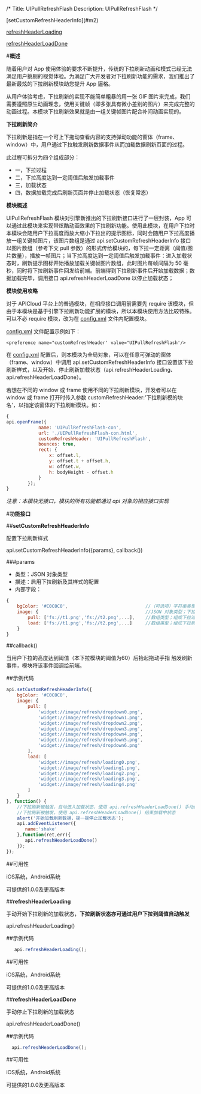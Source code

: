 /*
Title: UIPullRefreshFlash
Description: UIPullRefreshFlash
*/

<div class="outline">
[setCustomRefreshHeaderInfo](#m2)

[refreshHeaderLoading](#m3)

[refreshHeaderLoadDone](#m4)

</div>

<div id="m1"></div>

#**概述**

随着用户对 App 使用体验的要求不断提升，传统的下拉刷新动画和模式已经无法满足用户挑剔的视觉体验。为满足广大开发者对下拉刷新功能的需求，我们推出了最新最炫的下拉刷新模块助您提升 App 逼格。

从用户体验考虑，下拉刷新的实现不能简单粗暴的用一张 GIF 图片来完成，我们需要遵照原生动画理念，使用关键帧（即多张具有微小差别的图片）来完成完整的动画过程。本模块下拉刷新效果就是由一组关键帧图片配合补间动画实现的。

**下拉刷新简介**

下拉刷新是指在一个可上下拖动查看内容的支持弹动功能的窗体（frame、window）中，用户通过下拉触发刷新数据事件从而加载数据刷新页面的过程。

此过程可拆分为四个组成部分：

- 一，下拉过程
- 二，下拉高度达到一定阈值后触发加载事件
- 三，加载状态
- 四，数据加载完成后刷新页面并停止加载状态（恢复常态）

**模块概述**

UIPullRefreshFlash 模块对引擎新推出的下拉刷新接口进行了一层封装，App 可以通过此模块来实现带炫酷动画效果的下拉刷新功能。使用此模块，在用户下拉时本模块会随用户下拉高度而放大缩小下拉出的提示图标，同时会随用户下拉高度播放一组关键帧图片，该图片数组是通过 api.setCustomRefreshHeaderInfo 接口以图片数组（参考下文 pull 参数）的形式传给模块的，每下拉一定距离（阈值/图片数量），播放一帧图片；当下拉高度达到一定阈值后触发加载事件：进入加载状态时，刷新提示图标开始播放加载关键帧图片数组，此时图片每帧间隔为 50 毫秒，同时将下拉刷新事件回发给前端。前端得到下拉刷新事件后开始加载数据；数据加载完毕，调用接口 api.refreshHeaderLoadDone 以停止加载状态；

**模块使用攻略**

对于 APICloud 平台上的普通模块，在相应接口调用前需要先 require 该模块，但由于本模块是基于引擎下拉刷新功能扩展的模块，所以本模块使用方法比较特殊。可以不必 require 模块，改为在 [config.xml](/APICloud/技术专题/app-config-manual) 文件内配置模块。

[config.xml](/APICloud/技术专题/app-config-manual) 文件配置示例如下：

	<preference name="customRefreshHeader' value="UIPullRefreshFlash'/>

在 [config.xml](/APICloud/技术专题/app-config-manual) 配置后，则本模块为全局对象，可以在任意可弹动的窗体（frame、window）中调用 api.setCustomRefreshHeaderInfo 接口设置该下拉刷新样式，以及开始、停止刷新加载状态（api.refreshHeaderLoading、api.refreshHeaderLoadDone）。

若想在不同的 window 或 frame 使用不同的下拉刷新模块，开发者可以在 window 或 frame 打开时传入参数 customRefreshHeader:'下拉刷新模的块名'，以指定该窗体的下拉刷新模块。如：

```js
{
api.openFrame({
            name: 'UIPullRefreshFlash-con',
            url: './UIPullRefreshFlash-con.html',
            customRefreshHeader: 'UIPullRefreshFlash',
            bounces: true,
            rect: {
                x: offset.l,
                y: offset.t + offset.h,
                w: offset.w,
                h: bodyHeight - offset.h
            }
        });
}
```

*注意：本模块无接口，模块的所有功能都通过 api 对象的相应接口实现*

#**功能接口**

<div id="m2"></div>

##**setCustomRefreshHeaderInfo**

配置下拉刷新样式

api.setCustomRefreshHeaderInfo({params}, callback())

###params

- 类型：JSON 对象类型
- 描述：启用下拉刷新及其样式的配置
- 内部字段：

```js
{
	bgColor: '#C0C0C0',                             //（可选项）字符串类型；下拉刷新的背景设置，支持 rgb、rgba、#，该背景大小同当前 window 或 frame 的宽高；默认：#C0C0C0
	image: {                                        //JSON 对象类型；下拉刷新相关图片设置
		pull: ['fs://t1.png','fs://t2.png',...],    //数组类型；组成下拉过程的动画关键帧图片数组，这组图片随下拉高度同步放大缩小，同时自动播放关键帧图片：每下拉一定距离（阈值/图片数量），播放一帧关键帧图片；图片规格为正方形，如：50*50、100*100
		load: ['fs://t1.png','fs://t2.png',...]     //数组类型；组成下拉刷新加载状态动画的关键帧图片数组，图片为正方形的，如：50*50、100*100，建议开发者传大小合适的图片以适配高分辨率手机屏幕
	}
}
```
##callback()

当用户下拉的高度达到阈值（本下拉模块的阈值为60）后抬起拖动手指 触发刷新事件，模块将该事件回调给前端。

##示例代码

```js
api.setCustomRefreshHeaderInfo({
    bgColor: '#C0C0C0',
    image: {
        pull: [
            'widget://image/refresh/dropdown0.png', 
            'widget://image/refresh/dropdown1.png',
            'widget://image/refresh/dropdown2.png',
            'widget://image/refresh/dropdown3.png',
            'widget://image/refresh/dropdown4.png',
            'widget://image/refresh/dropdown5.png',
            'widget://image/refresh/dropdown6.png'
        ],
        load: [ 
            'widget://image/refresh/loading0.png', 
            'widget://image/refresh/loading1.png',
            'widget://image/refresh/loading2.png', 
            'widget://image/refresh/loading3.png',
            'widget://image/refresh/loading4.png'
        ]
    }
}, function() {
    //下拉刷新被触发，自动进入加载状态，使用 api.refreshHeaderLoadDone() 手动结束加载中状态
    //下拉刷新被触发，使用 api.refreshHeaderLoadDone() 结束加载中状态  
	alert('开始加载刷新数据，摇一摇停止加载状态');
	api.addEventListener({
	   name:'shake'
	},function(ret,err){
	   api.refreshHeaderLoadDone()
	});
});
```

##可用性

iOS系统，Android系统

可提供的1.0.0及更高版本

<div id="m3"></div>

##**refreshHeaderLoading**

手动开始下拉刷新的加载状态，**下拉刷新状态亦可通过用户下拉到阈值自动触发**

api.refreshHeaderLoading()


##示例代码

```js
   api.refreshHeaderLoading();
```

##可用性

iOS系统，Android系统

可提供的1.0.0及更高版本

<div id="m4"></div>

##**refreshHeaderLoadDone**

手动停止下拉刷新的加载状态

api.refreshHeaderLoadDone()


##示例代码

```js
  api.refreshHeaderLoadDone();
```

##可用性

iOS系统，Android系统

可提供的1.0.0及更高版本